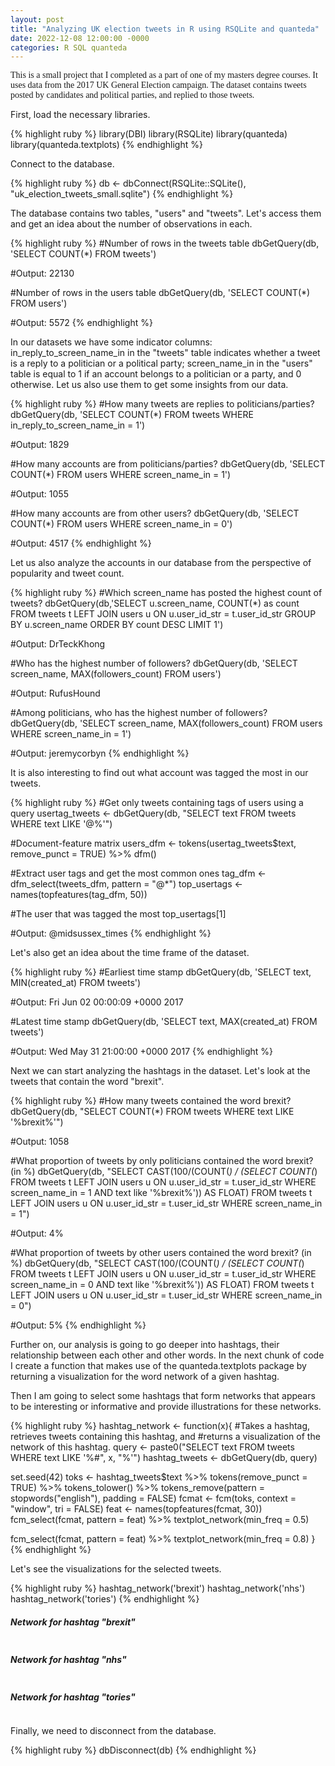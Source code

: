 ```yaml
---
layout: post
title: "Analyzing UK election tweets in R using RSQLite and quanteda"
date: 2022-12-08 12:00:00 -0000
categories: R SQL quanteda
---
```

<span style="font-family:Permanent Marker;">This is a small project that I completed as a part of one of my masters degree courses. It uses data from the 2017 UK General Election campaign. The dataset contains tweets posted by candidates and political parties, and replied to those tweets.</span>

First, load the necessary libraries.

{% highlight ruby %}
library(DBI)
library(RSQLite)
library(quanteda)
library(quanteda.textplots)
{% endhighlight %}

Connect to the database.

{% highlight ruby %}
db <- dbConnect(RSQLite::SQLite(), "uk_election_tweets_small.sqlite")
{% endhighlight %}

The database contains two tables, "users" and "tweets". Let's access them and get an idea about the number of observations in each.

{% highlight ruby %}
#Number of rows in the tweets table
dbGetQuery(db, 'SELECT COUNT(*) FROM tweets')

#Output: 22130

#Number of rows in the users table
dbGetQuery(db, 'SELECT COUNT(*) FROM users')

#Output: 5572
{% endhighlight %}

In our datasets we have some indicator columns: in_reply_to_screen_name_in in the "tweets" table indicates whether a tweet is a reply to a politician or
a political party; screen_name_in in the "users" table is equal to 1 if an account belongs to a politician or a party, and 0 otherwise. Let us also use 
them to get some insights from our data.

{% highlight ruby %}
#How many tweets are replies to politicians/parties?
dbGetQuery(db, 'SELECT COUNT(*) 
           FROM tweets
           WHERE in_reply_to_screen_name_in = 1')

#Output: 1829

#How many accounts are from politicians/parties?
dbGetQuery(db, 'SELECT COUNT(*) 
           FROM users
           WHERE screen_name_in = 1')

#Output: 1055

#How many accounts are from other users?
dbGetQuery(db, 'SELECT COUNT(*) 
           FROM users
           WHERE screen_name_in = 0')

#Output: 4517
{% endhighlight %}

Let us also analyze the accounts in our database from the perspective of popularity and tweet count.

{% highlight ruby %}
#Which screen_name has posted the highest count of tweets?
dbGetQuery(db,'SELECT u.screen_name, COUNT(*) as count
           FROM tweets t
           LEFT JOIN users u
           ON u.user_id_str = t.user_id_str
           GROUP BY u.screen_name
           ORDER BY count DESC
           LIMIT 1')

#Output: DrTeckKhong

#Who has the highest number of followers?
dbGetQuery(db, 'SELECT screen_name, MAX(followers_count)
           FROM users')

#Output: RufusHound

#Among politicians, who has the highest number of followers?
dbGetQuery(db, 'SELECT screen_name, MAX(followers_count)
           FROM users
           WHERE screen_name_in = 1')

#Output: jeremycorbyn
{% endhighlight %}

It is also interesting to find out what account was tagged the most in our tweets.

{% highlight ruby %}
#Get only tweets containing tags of users using a query
usertag_tweets <- dbGetQuery(db, "SELECT text 
           FROM tweets
           WHERE text LIKE '@%'")

#Document-feature matrix
users_dfm <- tokens(usertag_tweets$text, remove_punct = TRUE) %>%
    dfm()

#Extract user tags and get the most common ones
tag_dfm <- dfm_select(tweets_dfm, pattern = "@*")
top_usertags <- names(topfeatures(tag_dfm, 50))

#The user that was tagged the most
top_usertags[1]

#Output: @midsussex_times
{% endhighlight %}

Let's also get an idea about the time frame of the dataset.

{% highlight ruby %}
#Earliest time stamp
dbGetQuery(db, 'SELECT text, MIN(created_at)
           FROM tweets')

#Output: Fri Jun 02 00:00:09 +0000 2017

#Latest time stamp
dbGetQuery(db, 'SELECT text, MAX(created_at)
           FROM tweets')

#Output: Wed May 31 21:00:00 +0000 2017
{% endhighlight %}

Next we can start analyzing the hashtags in the dataset. Let's look at the tweets that contain the word "brexit".

{% highlight ruby %}
#How many tweets contained the word brexit?
dbGetQuery(db, "SELECT COUNT(*)
           FROM tweets
           WHERE text LIKE '%brexit%'")

#Output: 1058

#What proportion of tweets by only politicians contained the word brexit? (in %)
dbGetQuery(db, "SELECT CAST(100/(COUNT(*) / (SELECT COUNT(*) FROM tweets t
           LEFT JOIN users u
           ON u.user_id_str = t.user_id_str
           WHERE screen_name_in = 1 AND text like '%brexit%')) AS FLOAT)
           FROM tweets t
           LEFT JOIN users u
           ON u.user_id_str = t.user_id_str
           WHERE screen_name_in = 1")

#Output: 4%

#What proportion of tweets by other users contained the word brexit? (in %)
dbGetQuery(db, "SELECT CAST(100/(COUNT(*) / (SELECT COUNT(*) FROM tweets t
           LEFT JOIN users u
           ON u.user_id_str = t.user_id_str
           WHERE screen_name_in = 0 AND text like '%brexit%')) AS FLOAT)
           FROM tweets t
           LEFT JOIN users u
           ON u.user_id_str = t.user_id_str
           WHERE screen_name_in = 0")
     
#Output: 5%
{% endhighlight %}

Further on, our analysis is going to go deeper into hashtags, their relationship between each other and other words. In the next chunk of code I create a 
function that makes use of the quanteda.textplots package by returning a visualization for the word network of a given hashtag.

Then I am going to select some hashtags that form networks that appears to be interesting or informative and provide illustrations for these networks.

{% highlight ruby %}
hashtag_network <- function(x){
  #Takes a hashtag, retrieves tweets containing this hashtag, and
  #returns a visualization of the network of this hashtag.
  query <- paste0("SELECT text FROM tweets WHERE text LIKE '%#", x, "%'")
  hashtag_tweets <- dbGetQuery(db, query)
  
  set.seed(42)
  toks <- hashtag_tweets$text %>%
      tokens(remove_punct = TRUE) %>%
      tokens_tolower() %>%
      tokens_remove(pattern = stopwords("english"), padding = FALSE)
  fcmat <- fcm(toks, context = "window", tri = FALSE)
  feat <- names(topfeatures(fcmat, 30))
  fcm_select(fcmat, pattern = feat) %>%
      textplot_network(min_freq = 0.5)
  
  fcm_select(fcmat, pattern = feat) %>%
      textplot_network(min_freq = 0.8)
}
{% endhighlight %}

Let's see the visualizations for the selected tweets.

{% highlight ruby %}
hashtag_network('brexit')
hashtag_network('nhs')
hashtag_network('tories')
{% endhighlight %}

<h5>Network for hashtag "brexit"</h5>
<img src="/assets/brexit.png" alt="">

<h5>Network for hashtag "nhs"</h5>
<img src="/assets/nhs.png" alt="">

<h5>Network for hashtag "tories"</h5>
<img src="/assets/tories.png" alt="">

Finally, we need to disconnect from the database.

{% highlight ruby %}
dbDisconnect(db)
{% endhighlight %}
